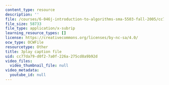 ```yaml
---
content_type: resource
description: ''
file: /courses/6-046j-introduction-to-algorithms-sma-5503-fall-2005/cc77da79d0f27a0f226a275cd8a9b92d_V5hZoJ6uK-s.srt
file_size: 58733
file_type: application/x-subrip
learning_resource_types: []
license: https://creativecommons.org/licenses/by-nc-sa/4.0/
ocw_type: OCWFile
resourcetype: Other
title: 3play caption file
uid: cc77da79-d0f2-7a0f-226a-275cd8a9b92d
video_files:
  video_thumbnail_file: null
video_metadata:
  youtube_id: null
---
```

